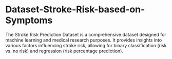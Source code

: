 # Dataset-Stroke-Risk-based-on-Symptoms
The Stroke Risk Prediction Dataset is a comprehensive dataset designed for machine learning and medical research purposes. It provides insights into various factors influencing stroke risk, allowing for binary classification (risk vs. no risk) and regression (risk percentage prediction).
